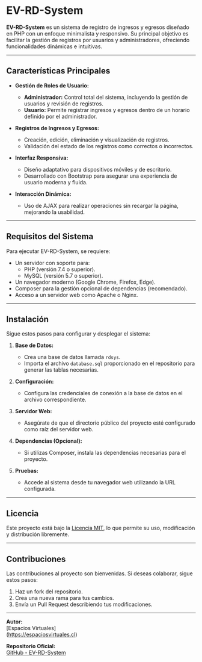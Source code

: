 # EV-RD-System

**EV-RD-System** es un sistema de registro de ingresos y egresos diseñado en PHP con un enfoque minimalista y responsivo. Su principal objetivo es facilitar la gestión de registros por usuarios y administradores, ofreciendo funcionalidades dinámicas e intuitivas.

---

## Características Principales

- **Gestión de Roles de Usuario:**
  - **Administrador:** Control total del sistema, incluyendo la gestión de usuarios y revisión de registros.
  - **Usuario:** Permite registrar ingresos y egresos dentro de un horario definido por el administrador.

- **Registros de Ingresos y Egresos:**
  - Creación, edición, eliminación y visualización de registros.
  - Validación del estado de los registros como correctos o incorrectos.

- **Interfaz Responsiva:**
  - Diseño adaptativo para dispositivos móviles y de escritorio.
  - Desarrollado con Bootstrap para asegurar una experiencia de usuario moderna y fluida.

- **Interacción Dinámica:**
  - Uso de AJAX para realizar operaciones sin recargar la página, mejorando la usabilidad.

---

## Requisitos del Sistema

Para ejecutar EV-RD-System, se requiere:

- Un servidor con soporte para:
  - PHP (versión 7.4 o superior).
  - MySQL (versión 5.7 o superior).
- Un navegador moderno (Google Chrome, Firefox, Edge).
- Composer para la gestión opcional de dependencias (recomendado).
- Acceso a un servidor web como Apache o Nginx.

---

## Instalación

Sigue estos pasos para configurar y desplegar el sistema:

1. **Base de Datos:**
   - Crea una base de datos llamada `rdsys`.
   - Importa el archivo `database.sql` proporcionado en el repositorio para generar las tablas necesarias.

2. **Configuración:**
   - Configura las credenciales de conexión a la base de datos en el archivo correspondiente.

3. **Servidor Web:**
   - Asegúrate de que el directorio público del proyecto esté configurado como raíz del servidor web.

4. **Dependencias (Opcional):**
   - Si utilizas Composer, instala las dependencias necesarias para el proyecto.

5. **Pruebas:**
   - Accede al sistema desde tu navegador web utilizando la URL configurada.

---

## Licencia

Este proyecto está bajo la [Licencia MIT](https://opensource.org/licenses/MIT), lo que permite su uso, modificación y distribución libremente.

---

## Contribuciones

Las contribuciones al proyecto son bienvenidas. Si deseas colaborar, sigue estos pasos:

1. Haz un fork del repositorio.
2. Crea una nueva rama para tus cambios.
3. Envía un Pull Request describiendo tus modificaciones.

---

**Autor:**  
[Espacios Virtuales]  
(https://espaciosvirtuales.cl)

**Repositorio Oficial:**  
[GitHub - EV-RD-System](https://github.com/dutreras369/ev-rd-system)
